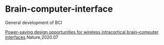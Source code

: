 # Brain-computer-interface
General development of BCI 

[Power-saving design opportunities for wireless intracortical brain–computer interfaces](https://www.nature.com/articles/s41551-020-0595-9).Nature,2020.07<br>
